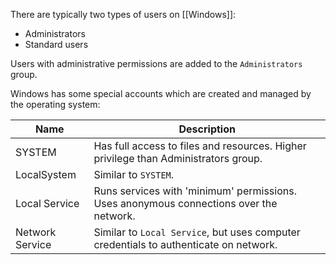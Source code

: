 There are typically two types of users on [[Windows]]:

- Administrators
- Standard users

Users with administrative permissions are added to the `Administrators` group.

Windows has some special accounts which are created and managed by the operating system:

| Name            | Description                                                                            |
| --------------- | -------------------------------------------------------------------------------------- |
| SYSTEM          | Has full access to files and resources. Higher privilege than Administrators group.    |
| LocalSystem     | Similar to `SYSTEM`.                                                                   |
| Local Service   | Runs services with 'minimum' permissions. Uses anonymous connections over the network. |
| Network Service | Similar to `Local Service`, but uses computer credentials to authenticate on network.  |
